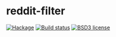 # reddit-filter

[![Hackage](https://img.shields.io/hackage/v/reddit-filter.svg)](https://hackage.haskell.org/package/reddit-filter)
[![Build status](https://secure.travis-ci.org/neongreen/reddit-filter.svg)](https://travis-ci.org/neongreen/reddit-filter)
[![BSD3 license](https://img.shields.io/badge/license-BSD3-blue.svg)](https://github.com/neongreen/reddit-filter/blob/master/LICENSE)
